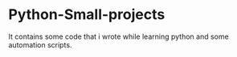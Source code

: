 # Python-Small-projects
It contains some code that i wrote while learning python and some automation scripts.
